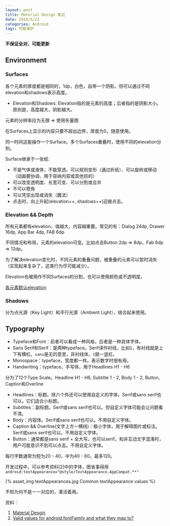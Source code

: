 ```yaml
---
layout: post
title: Material Design 笔记
date: 2018/5/22
categories: Android
tags: 可能维护
---
```


**不保证全对、可能更新**

## Environment

### Surfaces

各个元素的厚度都是相同的，1dp，白色，自带一个阴影。但可以通过不同elevation和shadows表示高度。

- Elevation和Shadows: Elevation指的是元素的高度；后者指的是阴影大小。原则是，高度越大，阴影越大。

元素的分辨率应为无限 => 使用矢量图

在Surfaces上显示的内容只要不超出边界，厚度为0，随意使用。

同一时间这能操作一个Surface。多个Surfaces重叠时，使用不同的elevation分别。

Surface继承于一张纸: 

- 不是气体或液体，不能穿透。可以规则变形（通过折纸）、可以旋转或移动（动画要协调、用于容纳内容或其他目的）
- 可以改变透明度、长宽可变、可以分割或合并
- 不可以卷角
- 可以凭空出现或消失（魔法）
- 点击时，向上升起(elevation++, shadows++)迎接点击。

### Elevation && Depth

所有元素都有elevation，值越大，内容越重要。常见的有：Dialog 24dp, Drawer 16dp, App Bar 4dp, FAB 6dp

不同情况和布局，元素的elevation可变。比如点击Button 2dp => 8dp，Fab 6dp => 12dp。

为了解决elevation变化时，不同元素的重叠问题，被重叠的元素可以暂时消失（实现起来复杂了，这类行为尽可能减少）。

Elevation也被用作不同Surfaces的分割，也可以使用颜色或不透明度。

[各元素默认elevation](https://material.io/design/environment/elevation.html#default-elevations)

### Shadows

分为点光源（Key Light）和平行光源（Ambient Light），结合起来使用。

## Typography

- Typeface和Font：前者可以看成一种风格，后者是一种具体字体。
- Sans Serif和Serif：是两种typeface。Serif译作衬线，比如`I`，有衬线就是上下有横杠。`sans`是无的意思，非衬线体，`I`就一竖杠。
- Monospace：typeface，宽度都一样。表示数字时很有用。
- Handwriting：typeface，手写体，用于Headlines H1 - H6

分为了12个Type Scale。Headline H1 - H6, Subtitle 1 - 2, Body 1 - 2, Button, Caption和Overline

- Headlines：标题。除六个外还可以使用自定义的字体。Serif或sans serif也可以，它们适合小标题。
- Subtitles：副标题。Serif或sans serif也可以。但自定义字体可能会让问题看不清。
- Body：内容体。Serif或sans serif也可以。不用自定义字体。
- Caption && Overline(文字上方一横线)：极小字体，用于解释图片或标注。Serif或sans serif也可以。不用自定义字体。
- Button：通常都是sans serif + 全大写。也可以serif。和非互动文字混淆时，用户可能意识不到可以点击。不用自定义字体。

每行字数通常为短为20 - 40，中为40 - 60，最多120。

开发过程中，可以参考资料[2]中的字体，图省事得用`android:textAppearance="@style/TextAppearance.AppCompat.**"`

{% asset_img textAppearances.jpg Common textAppearance values %}

不知为何不是一一对应的，凑活着用。

资料：

1. [Material Desgin](https://material.io/)
1. [Valid values for android:fontFamily and what they map to?](https://stackoverflow.com/a/19692168/5507158)
